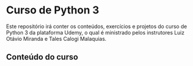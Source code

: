 # Curso de Python 3

Este repositório irá conter os conteúdos, exercícios e projetos do curso de Python 3 da plataforma Udemy, o qual é ministrado pelos instrutores Luiz Otávio Miranda e Tales Calogi Malaquias.

## Conteúdo do curso